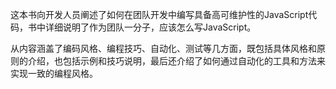 这本书向开发人员阐述了如何在团队开发中编写具备高可维护性的JavaScript代码，书中详细说明了作为团队一分子，应该怎么写JavaScript。

从内容涵盖了编码风格、编程技巧、自动化、测试等几方面，既包括具体风格和原则的介绍，也包括示例和技巧说明，最后还介绍了如何通过自动化的工具和方法来实现一致的编程风格。